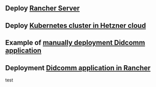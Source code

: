 ## Deploy [Rancher Server](rancher_install.md)

## Deploy [Kubernetes cluster in Hetzner cloud](rancher_hetzner.md)

## Example of [manually deployment Didcomm application](manually_didcomm_deployment) 

## Deployment [Didcomm application in Rancher](manually_didcomm_deployment/mediator.md)

test
